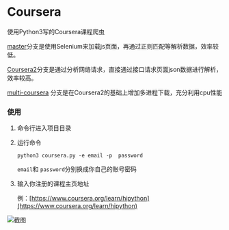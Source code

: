 # Coursera
使用Python3写的Coursera课程爬虫

[master](https://github.com/lichenming0516/Coursera/tree/master)分支是使用Selenium来加载js页面，再通过正则匹配等解析数据，效率较低。

[Coursera2](https://github.com/lichenming0516/Coursera/tree/Coursera2)分支是通过分析网络请求，直接通过接口请求页面json数据进行解析，效率较高。


[multi-coursera](https://github.com/lichenming0516/Coursera/tree/multi-coursera) 分支是在Coursera2的基础上增加多进程下载，充分利用cpu性能


### 使用

1. 命令行进入项目目录
2. 运行命令
	
	```
	python3 coursera.py -e email -p  password
	```

	`email`和 `password`分别换成你自己的账号密码

3. 输入你注册的课程主页地址
	
	例：[https://www.coursera.org/learn/hipython](https://www.coursera.org/learn/hipython)
	

![截图](https://raw.githubusercontent.com/lichenming0516/Coursera/master/master-jietu.png)